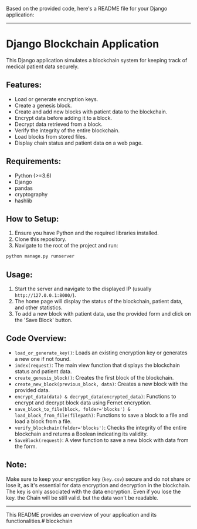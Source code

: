 Based on the provided code, here's a README file for your Django application:

---

# Django Blockchain Application

This Django application simulates a blockchain system for keeping track of medical patient data securely.

## Features:

- Load or generate encryption keys.
- Create a genesis block.
- Create and add new blocks with patient data to the blockchain.
- Encrypt data before adding it to a block.
- Decrypt data retrieved from a block.
- Verify the integrity of the entire blockchain.
- Load blocks from stored files.
- Display chain status and patient data on a web page.

## Requirements:

- Python (>=3.6)
- Django
- pandas
- cryptography
- hashlib

## How to Setup:

1. Ensure you have Python and the required libraries installed.
2. Clone this repository.
3. Navigate to the root of the project and run:
```bash
python manage.py runserver
```

## Usage:

1. Start the server and navigate to the displayed IP (usually `http://127.0.0.1:8000/`).
2. The home page will display the status of the blockchain, patient data, and other statistics.
3. To add a new block with patient data, use the provided form and click on the 'Save Block' button.

## Code Overview:

- `load_or_generate_key()`: Loads an existing encryption key or generates a new one if not found.
- `index(request)`: The main view function that displays the blockchain status and patient data.
- `create_genesis_block()`: Creates the first block of the blockchain.
- `create_new_block(previous_block, data)`: Creates a new block with the provided data.
- `encrypt_data(data) & decrypt_data(encrypted_data)`: Functions to encrypt and decrypt block data using Fernet encryption.
- `save_block_to_file(block, folder='blocks') & load_block_from_file(filepath)`: Functions to save a block to a file and load a block from a file.
- `verify_blockchain(folder='blocks')`: Checks the integrity of the entire blockchain and returns a Boolean indicating its validity.
- `SaveBlock(request)`: A view function to save a new block with data from the form.

## Note:

Make sure to keep your encryption key (`key.csv`) secure and do not share or lose it, as it's essential for data encryption and decryption in the blockchain. The key is only associated with the data encryption. Even if you lose the key. the Chain will be still valid. but the data won't be readable. 

---

This README provides an overview of your application and its functionalities.# blockchain
